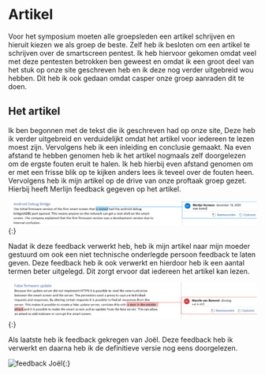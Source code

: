 # Artikel

Voor het symposium moeten alle groepsleden een artikel schrijven en hieruit kiezen we als groep de beste. Zelf heb ik besloten om een artikel te schrijven over de smartscreen pentest. Ik heb hiervoor gekomen omdat veel met deze pentesten betrokken ben geweest en omdat ik een groot deel van het stuk op onze site geschreven heb en ik deze nog verder uitgebreid wou hebben. Dit heb ik ook gedaan omdat casper onze groep aanraden dit te doen.

## Het artikel

Ik ben begonnen met de tekst die ik geschreven had op onze site, Deze heb ik verder uitgebreid en verduidelijkt omdat het artikel voor iedereen te lezen moest zijn. Vervolgens heb ik een inleiding en conclusie gemaakt. Na even afstand te hebben genomen heb ik het artikel nogmaals zelf doorgelezen om de ergste fouten eruit te halen. Ik heb hierbij even afstand genomen om er met een frisse blik op te kijken anders lees ik teveel over de fouten heen. Vervolgens heb ik mijn artikel op de drive van onze proftaak groep gezet. Hierbij heeft Merlijn feedback gegeven op het artikel.

![feedback Merlijn](../images/feedback_merlijn.PNG){:}

Nadat ik deze feedback verwerkt heb, heb ik mijn artikel naar mijn moeder gestuurd om ook een niet technische onderlegde persoon feedback te laten geven. Deze feedback heb ik ook verwerkt en hierdoor heb ik een aantal termen beter uitgelegd. Dit zorgt ervoor dat iedereen het artikel kan lezen.

![feedback moeder](../images/feedback_mom.PNG){:}

Als laatste heb ik feedback gekregen van Joël. Deze feedback heb ik verwerkt en daarna heb ik de definitieve versie nog eens doorgelezen.

![feedback Joël](../feedback_joel.PNG){:}